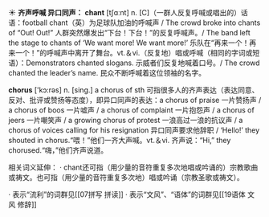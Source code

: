 ☀ <span class="category">**齐声呼喊 异口同声：**</span>
<span class="vocabulary">**chant**</span> [tʃɑːnt] 
<span class="definition">n. [C]（一群人反复呼喊或唱出的）话语：</span>football chant（英）为足球队加油的呼喊声 / The crowd broke into chants of “Out! Out!” 人群突然爆发出“下台！下台！”的反复呼喊声。/ The band left the stage to chants of ‘We want more! We want more!’ 乐队在“再来一个！再来一个！”的呼喊声中离开了舞台。<span class="definition">vt.＆vi.（反复地）唱或呼喊（相同的字词或短语）：</span>Demonstrators chanted slogans. 示威者们反复地喊着口号。/ The crowd chanted the leader’s name. 民众不断呼喊着这位领袖的名字。

<span class="vocabulary">**chorus**</span> ['kɔ:rəs] 
<span class="definition">n. [sing.] a chorus of sth 可指很多人的齐声表达（表达同意、反对、批评或赞扬等态度），即异口同声的表达：</span>a chorus of praise 一片赞扬声 / a chorus of boos 一片嘘声 / a chorus of complaint 一片抱怨声 / a chorus of jeers 一片嘲笑声 / a growing chorus of protest 一浪高过一浪的抗议声 / a chorus of voices calling for his resignation 异口同声要求他辞职 / ‘Hello!’ they shouted in chorus.“喂！”他们一齐大声喊。<span class="definition">vt.＆vi. 齐声说：</span>“Hi,” they chorused.“嗨，”他们齐声说道。

相关词义延伸：
· chant还可指（用少量的音符重复多次地唱或吟诵的）宗教歌曲或祷文。也可指（用少量的音符重复多次地）唱或吟诵（宗教圣歌或祷文）。

· 表示“流利”的词群见[[07拼写 拼读]]
· 表示“文风”、“语体”的词群见[[19语体 文风 修辞]]
